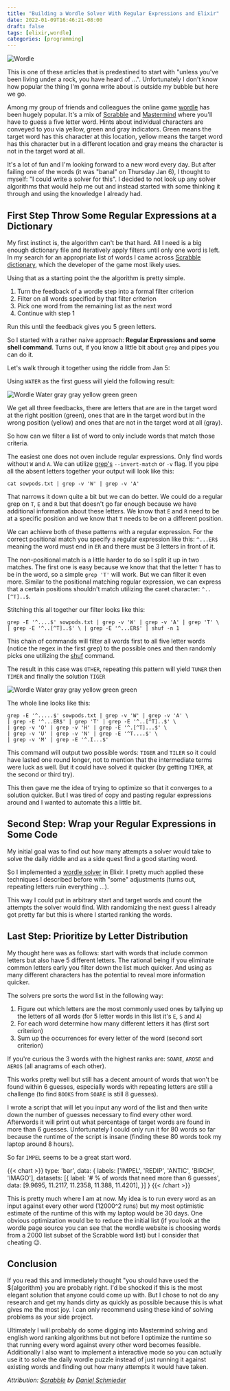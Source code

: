 ```yaml
---
title: "Building a Wordle Solver With Regular Expressions and Elixir"
date: 2022-01-09T16:46:21-08:00
draft: false
tags: [elixir,wordle]
categories: [programming]
---
```


![Wordle](cover.jpg)

This is one of these articles that is predestined to start with "unless you've been living under a rock, you have heard of ...". Unfortunately I don't know how popular the thing I'm gonna write about is outside my bubble but here we go.

Among my group of friends and colleagues the online game [wordle](https://www.powerlanguage.co.uk/wordle/) has been hugely popular. It's a mix of [Scrabble](https://en.wikipedia.org/wiki/Scrabble) and [Mastermind](https://en.wikipedia.org/wiki/Mastermind_(board_game)) where you'll have to guess a five letter word. Hints about individual characters are conveyed to you via yellow, green and gray indicators. Green means the target word has this character at this location, yellow means the target word has this character but in a different location and gray means the character is not in the target word at all.

It's a lot of fun and I'm looking forward to a new word every day. But after failing one of the words (it was "banal" on Thursday Jan 6), I thought to myself: "I could write a solver for this". I decided to not look up any solver algorithms that would help me out and instead started with some thinking it through and using the knowledge I already had.

## First Step Throw Some Regular Expressions at a Dictionary

My first instinct is, the algorithm can't be that hard. All I need is a big enough dictionary file and iteratively apply filters until only one word is left. In my search for an appropriate list of words I came across [Scrabble dictionary](https://raw.githubusercontent.com/jesstess/Scrabble/master/scrabble/sowpods.txt), which the developer of the game most likely uses.

Using that as a starting point the the algorithm is pretty simple.

1. Turn the feedback of a wordle step into a formal filter criterion
2. Filter on all words specified by that filter criterion
3. Pick one word from the remaining list as the next word
4. Continue with step 1

Run this until the feedback gives you 5 green letters.

So I started with a rather naive approach: **Regular Expressions and some shell command**. Turns out, if you know a little bit about `grep` and pipes you can do it.

Let's walk through it together using the riddle from Jan 5:

Using `WATER` as the first guess will yield the following result:

![Wordle Water gray gray yellow green green](wordle_guess_01.png)

We get all three feedbacks, there are letters that are are in the target word at the right position (green), ones that are in the target word but in the wrong position (yellow) and ones that are not in the target word at all (gray).

So how can we filter a list of word to only include words that match those criteria.

The easiest one does not oven include regular expressions. Only find words without `W` and `A`. We can utilize [grep's](https://linux.die.net/man/1/grep) `--invert-match` or `-v` flag. If you pipe all the absent letters together your output will look like this:


```shell
cat sowpods.txt | grep -v 'W' | grep -v 'A'
```

That narrows it down quite a bit but we can do better. We could do a regular grep on `T`, `E` and `R` but that doesn't go far enough because we have additional information about these letters. We know that `E` and `R` need to be at a specific position and we know that `T` needs to be on a different position.

We can achieve both of these patterns with a regular expression. For the correct positional match you specify a regular expression like this: `^...ER$` meaning the word must end in `ER` and there must be 3 letters in front of it.

The non-positional match is a little harder to do so I split it up in two matches. The first one is easy because we know that that the letter `T` has to be in the word, so a simple `grep 'T'` will work. But we can filter it even more. Similar to the positional matching regular expression, we can express that a certain positions shouldn't match utilizing the caret character: `^..[^T]..$`.

Stitching this all together our filter looks like this:

```shell
grep -E '^....$' sowpods.txt | grep -v 'W' | grep -v 'A' | grep 'T' \
| grep -E '^..[^T]..$' \ | grep -E '^...ER$' | shuf -n 1
```

This chain of commands will filter all words first to all five letter words (notice the regex in the first grep) to the possible ones and then randomly picks one utilizing the [shuf](https://linux.die.net/man/1/shuf) command.

The result in this case was `OTHER`, repeating this pattern will yield `TUNER` then `TIMER` and finally the solution `TIGER`

![Wordle Water gray gray yellow green green](wordle_guess_02.png)

The whole line looks like this:

```shell
grep -E '^.....$' sowpods.txt | grep -v 'W' | grep -v 'A' \
| grep -E '^...ER$' | grep 'T' | grep -E '^..[^T]..$' \
| grep -v 'O' | grep -v 'H' | grep -E '^.[^T]...$' \
| grep -v 'U' | grep -v 'N' | grep -E '^T....$' \
| grep -v 'M' | grep -E '^.I...$'
```

This command will output two possible words: `TIGER` and `TILER` so it could have lasted one round longer, not to mention that the intermediate terms were luck as well. But it could have solved it quicker (by getting `TIMER`, at the second or third try).

This then gave me the idea of trying to optimize so that it converges to a solution quicker. But I was tired of copy and pasting regular expressions around and I wanted to automate this a little bit.

## Second Step: Wrap your Regular Expressions in Some Code

My initial goal was to find out how many attempts a solver would take to solve the daily riddle and as a side quest find a good starting word.

So I implemented a [wordle solver](https://github.com/leifg/wordle_solver) in Elixir. I pretty much applied these techniques I described before with "some" adjustments (turns out, repeating letters ruin everything ...).

This way I could put in arbitrary start and target words and count the attempts the solver would find. With randomizing the next guess I already got pretty far but this is where I started ranking the words.

## Last Step: Prioritize by Letter Distribution

My thought here was as follows: start with words that include common letters but also have 5 different letters. The rational being if you eliminate common letters early you filter down the list much quicker. And using as many different characters has the potential to reveal more information quicker.

The solvers pre sorts the word list in the following way:

1. Figure out which letters are the most commonly used ones by tallying up the letters of all words (for 5 letter words in this list it's `E`, `S` and `A`)
2. For each word determine how many different letters it has (first sort criterion)
3. Sum up the occurrences for every letter of the word (second sort criterion)

If you're curious the 3 words with the highest ranks are: `SOARE`, `AROSE` and `AEROS` (all anagrams of each other).

This works pretty well but still has a decent amount of words that won't be found within 6 guesses, especially words with repeating letters are still a challenge (to find `BOOKS` from `SOARE` is still 8 guesses).

I wrote a script that will let you input any word of the list and then write down the number of guesses necessary to find every other word. Afterwords it will print out what percentage of target words are found in more than 6 guesses. Unfortunately I could only run it for 80 words so far because the runtime of the script is insane (finding these 80 words took my laptop around 8 hours).

So far `IMPEL` seems to be a great start word.

{{< chart >}}
type: 'bar',
data: {
  labels: ['IMPEL', 'REDIP', 'ANTIC', 'BIRCH', 'IMAGO'],
  datasets: [{
    label: '# % of words that need more than 6 guesses',
    data: [9.9695, 11.2117, 11.2358, 11.388, 11.4201],
  }]
}
{{< /chart >}}

This is pretty much where I am at now. My idea is to run every word as an input against every other word (12000^2 runs) but my most optimistic estimate of the runtime of this with my laptop would be 30 days. One obvious optimization would be to reduce the initial list (if you look at the wordle page source you can see that the wordle website is choosing words from a 2000 list subset of the Scrabble word list) but I consider that cheating :wink:.

## Conclusion

If you read this and immediately thought "you should have used the ${algorithm} you are probably right. I'd be shocked if this is the most elegant solution that anyone could come up with. But I chose to not do any research and get my hands dirty as quickly as possible because this is what gives me the most joy. I can only recommend using these kind of solving problems as your side project.

Ultimately I will probably do some digging into Mastermind solving and english word ranking algorithms but not before I optimize the runtime so that running every word against every other word becomes feasible. Additionally I also want to implement a interactive mode so you can actually use it to solve the daily wordle puzzle instead of just running it against existing words and finding out how many attempts it would have taken.

*Attribution: [Scrabble](https://pixabay.com/photos/scrabble-website-marketing-server-2129648/) by [Daniel Schmieder](https://pixabay.com/users/bavarian_web_solutions-4173887)*
